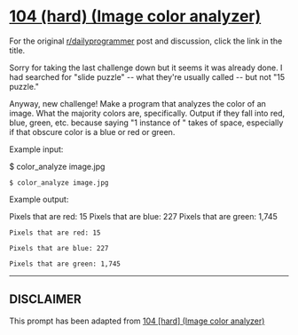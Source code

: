 # [104 (hard) (Image color analyzer)](https://www.reddit.com/r/dailyprogrammer/comments/11ss0k/10202012_challenge_104_hard_image_color_analyzer/)

For the original [r/dailyprogrammer](https://www.reddit.com/r/dailyprogrammer/) post and discussion, click the link in the title.

Sorry for taking the last challenge down but it seems it was already done. I had searched for "slide puzzle" -- what they're usually called -- but not "15 puzzle."

Anyway, new challenge! Make a program that analyzes the color of an image. What the majority colors are, specifically. Output if they fall into red, blue, green, etc. because saying "1 instance of <obscure color here>" takes of space, especially if that obscure color is a blue or red or green.

Example input:

$ color_analyze image.jpg


```
$ color_analyze image.jpg
```
Example output:

Pixels that are red: 15
Pixels that are blue: 227
Pixels that are green: 1,745


```
Pixels that are red: 15
```

```
Pixels that are blue: 227
```

```
Pixels that are green: 1,745
```

----
## **DISCLAIMER**
This prompt has been adapted from [104 [hard] (Image color analyzer)](https://www.reddit.com/r/dailyprogrammer/comments/11ss0k/10202012_challenge_104_hard_image_color_analyzer/
)
